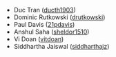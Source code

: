 - Duc Tran ([ducth1903](https://github.com/ducth1903))
- Dominic Rutkowski ([drutkowski](https://github.com/dominicrutk))
- Paul Davis ([21pdavis](https://github.com/21pdavis))
- Anshul Saha ([sheldor1510](https://github.com/sheldor1510))
- Vi Doan ([vitdoan](https://github.com/vitdoan))
- Siddhartha Jaiswal ([siddharthajz](https://github.com/siddharthajz))